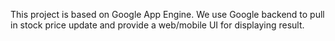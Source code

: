 This project is based on Google App Engine.
We use Google backend to pull in stock price update and provide a web/mobile UI for displaying result.
